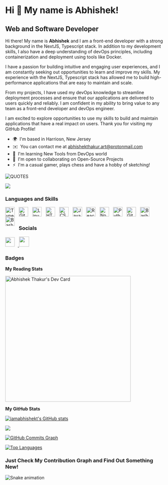 Hi 👋 My name is Abhishek!
==========================

Web and Software Developer
--------------------------
Hi there! My name is **Abhishek** and I am a front-end developer with a strong background in the NextJS, Typescript stack. In addition to my development skills, I also have a deep understanding of devOps principles, including containerization and deployment using tools like Docker.

I have a passion for building intuitive and engaging user experiences, and I am constantly seeking out opportunities to learn and improve my skills. My experience with the NextJS, Typescript stack has allowed me to build high-performance applications that are easy to maintain and scale.

From my projects, I have used my devOps knowledge to streamline deployment processes and ensure that our applications are delivered to users quickly and reliably. I am confident in my ability to bring value to any team as a front-end developer and devOps engineer.

I am excited to explore opportunities to use my skills to build and maintain applications that have a real impact on users. Thank you for visiting my GitHub Profile!

*   🌍  I'm based in Harriosn, New Jersey
*   ✉️  You can contact me at [abhishekthakur.art@protonmail.com](mailto:abhishekthakur.art@protonmail.com)
*   🧠  I'm learning New Tools from DevOps world
*   🤝  I'm open to collaborating on Open-Source Projects
*   ⚡  I'm a casual gamer, plays chess and have a hobby of sketching!

![QUOTES](https://quotier.vercel.app/quote)

<a href="https://www.github.com/iamabhishekt" target="_blank" rel="noreferrer"><img
src="https://img.shields.io/github/followers/iamabhishekt?logo=github&style=for-the-badge&color=0891b2&labelColor=1c1917" /></a>

### Languages and Skills


<img align="left" alt="TypeScript" width="30px" style="padding-right:10px;" src="https://cdn.jsdelivr.net/gh/devicons/devicon/icons/typescript/typescript-plain.svg" />

<img align="left" alt="Git" width="30px" style="padding-right:10px;" src="https://cdn.jsdelivr.net/gh/devicons/devicon/icons/git/git-original.svg" />
<img align="left" alt="Linux" width="30px" style="padding-right:10px;" src="https://cdn.jsdelivr.net/gh/devicons/devicon/icons/linux/linux-original.svg" />
<img align="left" alt="HTML" width="30px" style="padding-right:10px;" src="https://cdn.jsdelivr.net/gh/devicons/devicon/icons/html5/html5-plain.svg" />
<img align="left" alt="CSS" width="30px" style="padding-right:10px;" src="https://cdn.jsdelivr.net/gh/devicons/devicon/icons/css3/css3-plain.svg" />
<img align="left" alt="JavaScript" width="30px" style="padding-right:10px;" src="https://cdn.jsdelivr.net/gh/devicons/devicon/icons/javascript/javascript-plain.svg" />
<img align="left" alt="React" width="30px" style="padding-right:10px;" src="https://cdn.jsdelivr.net/gh/devicons/devicon/icons/react/react-original.svg" />
<img align="left" alt="NodeJS" width="30px" style="padding-right:10px;" src="https://cdn.jsdelivr.net/gh/devicons/devicon/icons/nodejs/nodejs-original.svg" />
<img align="left" alt="Python" width="30px" style="padding-right:10px;" src="https://cdn.jsdelivr.net/gh/devicons/devicon/icons/python/python-plain.svg" />

<img align="left" alt="GitHub" width="30px" style="padding-right:10px;" src="https://cdn.jsdelivr.net/gh/devicons/devicon/icons/github/github-original.svg" />

<img align="left" alt="Bash" width="30px" style="padding-right:10px;" src="https://cdn.jsdelivr.net/gh/devicons/devicon/icons/bash/bash-original.svg" />
<br />

<img align="left" alt="Bash" width="30px" style="padding-right:10px;" src="https://cdn.jsdelivr.net/gh/devicons/devicon/icons/docker/docker-original.svg" />
<br />

### Socials

<p align="left"> <a href="https://www.github.com/iamabhishekt" target="_blank" rel="noreferrer"><img src="https://raw.githubusercontent.com/danielcranney/readme-generator/main/public/icons/socials/github.svg " width="30px" style="padding-right:10px;" /></t> </a> <a href="https://www.linkedin.com/in/abhishekrthakur/" target="_blank" rel="noreferrer"><img src="https://raw.githubusercontent.com/danielcranney/readme-generator/main/public/icons/socials/linkedin.svg " width="32" height="32" /> </a> </p>

### Badges

<b>My Reading Stats</b>

<a href="https://app.daily.dev/art0"><img src="https://api.daily.dev/devcards/c7d0589d69bb4280bbfae0cb51fe2146.png?r=6lu" width="400" alt="Abhishek Thakur's Dev Card"/></a>

<b>My GitHub Stats</b>

<a href="http://www.github.com/iamabhishekt"><img src="https://github-readme-stats.vercel.app/api?username=iamabhishekt&show_icons=true&hide=&count_private=true&title_color=0891b2&text_color=ffffff&icon_color=0891b2&bg_color=1c1917&hide_border=true&show_icons=true" alt="iamabhishekt's GitHub stats" /></a>

<a href="http://www.github.com/iamabhishekt"><img src="https://github-readme-streak-stats.herokuapp.com/?user=iamabhishekt&stroke=ffffff&background=1c1917&ring=0891b2&fire=0891b2&currStreakNum=ffffff&currStreakLabel=0891b2&sideNums=ffffff&sideLabels=ffffff&dates=ffffff&hide_border=true" /></a>

<a href="http://www.github.com/iamabhishekt"><img src="https://activity-graph.herokuapp.com/graph?username=iamabhishekt&bg_color=1c1917&color=ffffff&line=0891b2&point=ffffff&area_color=1c1917&area=true&hide_border=true&custom_title=GitHub%20Commits%20Graph" alt="GitHub Commits Graph" /></a>

<a href="https://github.com/iamabhishekt" align="left"><img src="https://github-readme-stats.vercel.app/api/top-langs/?username=iamabhishekt&langs_count=10&title_color=0891b2&text_color=ffffff&icon_color=0891b2&bg_color=1c1917&hide_border=true&locale=en&custom_title=Top%20%Languages" alt="Top Languages" /></a>

###  Just Check My Contribution Graph and Find Out Something New!
![Snake animation](https://github.com/iamabhishekt/iamabhishekt/blob/output/github-contribution-grid-snake.svg)
